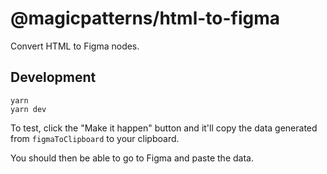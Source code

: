 # @magicpatterns/html-to-figma

Convert HTML to Figma nodes.

## Development

```
yarn
yarn dev
```

To test, click the "Make it happen" button and it'll copy the data generated from `figmaToClipboard` to your clipboard.

You should then be able to go to Figma and paste the data.

